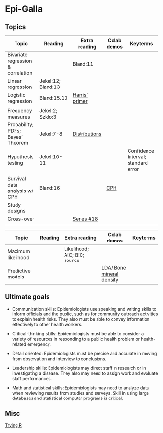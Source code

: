 # Epi-Galla



## Topics 
 
| Topic  | Reading | Extra reading | Colab demos |  Keyterms |
| -- |  -- |-- | -- |-- |
| Bivariate regression & correlation | | Bland:11 | |
| Linear regression | Jekel:12; Bland:13 | |
| Logistic regression | Bland:15.10 | [Harris’ primer](https://fmch.bmj.com/content/fmch/9/Suppl_1/e001290.full.pdf) | | |
||
| Frequency measures| Jekel:2; Szklo:3 | 
| Probability; PDFs; Bayes’ Theorem  | Jekel:7-8| [Distributions](https://github.com/lisatwyw/epi-galla.github.io/blob/main/Distributions.ipynb) |
| Hypothesis testing | Jekel:10-11 |  |  | Confidence interval; standard error | 
|||
| Survival data analysis w/ CPH| Bland:16 | | [CPH](https://github.com/lisatwyw/epi-galla/blob/main/CPH_stanford2.ipynb) | |
| Study designs |
| Cross-over | |  [Series #18]( https://canvas.sfu.ca/files/20468102/download?download_frd=1 ) | |
| | |

| Topic  | Reading | Extra reading | Colab demos |  Keyterms |
| -- |  -- |-- | -- |-- |
| Maximum likelihood |  | Likelihood; AIC; BIC; ```source``` |
| Predictive models | | | [LDA/ Bone mineral density](https://github.com/lisatwyw/epi-galla/blob/main/LDA_predictions_BoneMineralDensity.ipynb) | | 

## Ultimate goals  

- Communication skills: Epidemiologists use speaking and writing skills to inform officials and the public, such as for community outreach activities to explain health risks. They also must be able to convey information effectively to other health workers.

- Critical-thinking skills: Epidemiologists must be able to consider a variety of resources in responding to a public health problem or health-related emergency.

- Detail oriented: Epidemiologists must be precise and accurate in moving from observation and interview to conclusions.

- Leadership skills: Epidemiologists may direct staff in research or in investigating a disease. They also may need to assign work and evaluate staff performances.

- Math and statistical skills: Epidemiologists may need to analyze data when reviewing results from studies and surveys. Skill in using large databases and statistical computer programs is critical.


## Misc

[Trying R](https://hub-binder.mybinder.ovh/user/binder-examples-r-ew5gcpk9/notebooks/index.ipynb)
